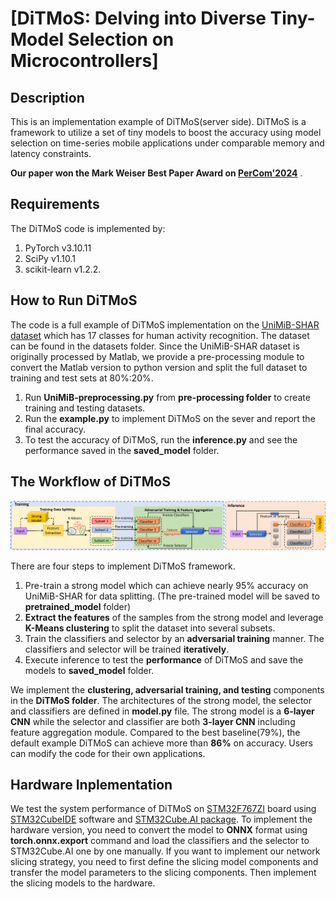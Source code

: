 # [DiTMoS: Delving into Diverse Tiny-Model Selection on Microcontrollers]

## Description

This is an implementation example of DiTMoS(server side). DiTMoS is a framework to utilize a set of tiny models to boost the accuracy using model selection on time-series mobile applications under comparable memory and latency constraints. 

**Our paper won the Mark Weiser Best Paper Award on [PerCom'2024](https://www.percom.org/)** .

## Requirements

The DiTMoS code is implemented by:
1. PyTorch v3.10.11
2. SciPy v1.10.1
3. scikit-learn v1.2.2.

## How to Run DiTMoS

The code is a full example of DiTMoS implementation on the [UniMiB-SHAR dataset](https://www.sal.disco.unimib.it/technologies/unimib-shar/) which has 17 classes for human activity recognition. The dataset can be found in the datasets folder. Since the UniMiB-SHAR dataset is originally processed by Matlab, we provide a pre-processing module to convert the Matlab version to python version and split the full dataset to training and test sets at 80%:20%.

1. Run **UniMiB-preprocessing.py** from **pre-processing folder** to create training and testing datasets.
2. Run the **example.py** to implement DiTMoS on the sever and report the final accuracy.
3. To test the accuracy of DiTMoS, run the **inference.py** and see the performance saved in the **saved_model** folder.

## The Workflow of DiTMoS

![DiTMoS workflow](workflow.png)

There are four steps to implement DiTMoS framework.
1. Pre-train a strong model which can achieve nearly 95% accuracy on UniMiB-SHAR for data splitting. (The pre-trained model will be saved to **pretrained_model** folder)
2. **Extract the features** of the samples from the strong model and leverage **K-Means clustering** to split the dataset into several subsets.
3. Train the classifiers and selector by an **adversarial training** manner. The classifiers and selector will be trained **iteratively**. 
4. Execute inference to test the **performance** of DiTMoS and save the models to **saved_model** folder. 

We implement the **clustering, adversarial training, and testing** components in the **DiTMoS folder**. The architectures of the strong model, the selector and classifiers are defined in **model.py** file. The strong model is a **6-layer CNN** while the selector and classifier are both **3-layer CNN** including feature aggregation module. Compared to the best baseline(79%), the default example DiTMoS can achieve more than **86%** on accuracy. Users can modify the code for their own applications.

## Hardware Inplementation

We test the system performance of DiTMoS on [STM32F767ZI](https://www.st.com/en/microcontrollers-microprocessors/stm32f767zi.html) board using [STM32CubeIDE](https://www.st.com/en/development-tools/stm32cubeide.html) software and [STM32Cube.AI package](https://www.st.com/en/embedded-software/x-cube-ai.html#get-software). To implement the hardware version, you need to convert the model to **ONNX** format using **torch.onnx.export** command and load the classifiers and the selector to STM32Cube.AI one by one manually. If you want to implement our network slicing strategy, you need to first define the slicing model components and transfer the model parameters to the slicing components. Then implement the slicing models to the hardware. 
